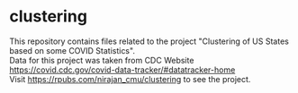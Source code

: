 # clustering
This repository contains files related to the project "Clustering of US States based on some COVID Statistics".  
Data for this project was taken from CDC Website https://covid.cdc.gov/covid-data-tracker/#datatracker-home  
Visit https://rpubs.com/nirajan_cmu/clustering to see the project.
